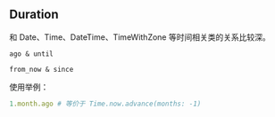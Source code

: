 ## Duration

和 Date、Time、DateTime、TimeWithZone 等时间相关类的关系比较深。

```
ago & until

from_now & since
```

使用举例：

```ruby
1.month.ago # 等价于 Time.now.advance(months: -1)
```
